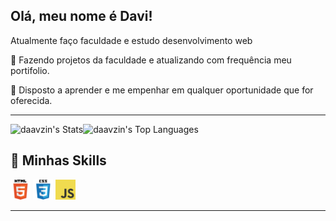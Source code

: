 ##  Olá, meu nome é Davi!

   Atualmente faço faculdade e estudo desenvolvimento web

🔭 Fazendo projetos da faculdade e atualizando com frequência meu portifolio.

💬 Disposto a aprender e me empenhar em qualquer oportunidade que for oferecida.

---

![daavzin's Stats](https://github-readme-stats.vercel.app/api?username=daavzin&theme=vue-dark&show_icons=true&hide_border=true&count_private=true)![daavzin's Top Languages](https://github-readme-stats.vercel.app/api/top-langs/?username=daavzin&theme=vue-dark&show_icons=true&hide_border=true&layout=compact)

## 🚀 Minhas Skills

<code><img height="32" src="https://raw.githubusercontent.com/github/explore/80688e429a7d4ef2fca1e82350fe8e3517d3494d/topics/html/html.png" alt="HTML5"/></code>
<code><img height="32" src="https://raw.githubusercontent.com/github/explore/80688e429a7d4ef2fca1e82350fe8e3517d3494d/topics/css/css.png" alt="CSS"/></code>
<code><img height="32" src="https://raw.githubusercontent.com/github/explore/80688e429a7d4ef2fca1e82350fe8e3517d3494d/topics/javascript/javascript.png" alt="Javascript"/></code>


---
